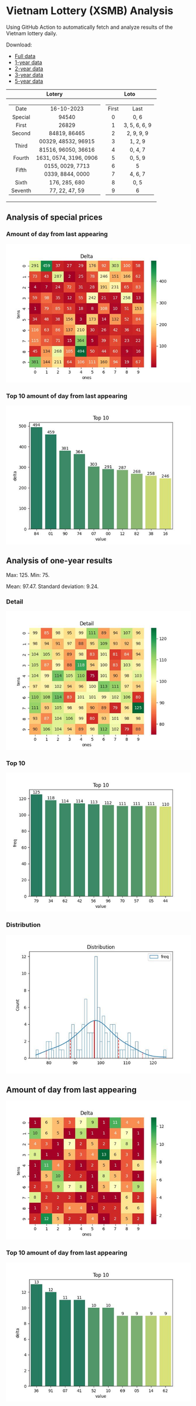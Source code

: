# Vietnam Lottery (XSMB) Analysis

Using GitHub Action to automatically fetch and analyze results of the Vietnam lottery daily.

Download:

* [Full data](https://raw.githubusercontent.com/khiemdoan/vietnam-lottery-xsmb-analysis/main/results/xsmb.csv)
* [1-year data](https://raw.githubusercontent.com/khiemdoan/vietnam-lottery-xsmb-analysis/main/results/xsmb_1_year.csv)
* [2-year data](https://raw.githubusercontent.com/khiemdoan/vietnam-lottery-xsmb-analysis/main/results/xsmb_2_year.csv)
* [3-year data](https://raw.githubusercontent.com/khiemdoan/vietnam-lottery-xsmb-analysis/main/results/xsmb_3_year.csv)
* [5-year data](https://raw.githubusercontent.com/khiemdoan/vietnam-lottery-xsmb-analysis/main/results/xsmb_5_year.csv)

| Lotery      | Loto |
| :-----------: | :-----------: |
| <table><tr><td>Date</td><td>16-10-2023</td></tr><tr><td>Special</td><td>94540</td></tr><tr><td>First</td><td>26829</td></tr><tr><td>Second</td><td>84819, 86465</td></tr><tr><td rowspan="2">Third</td><td>00329, 48532, 96915</td></tr><tr><td>81516, 96050, 36616</td></tr><tr><td>Fourth</td><td>1631, 0574, 3196, 0906</td></tr><tr><td rowspan="2">Fifth</td><td>0155, 0029, 7713</td></tr><tr><td>0339, 8844, 0000</td></tr><tr><td>Sixth</td><td>176, 285, 680</td></tr><tr><td>Seventh</td><td>77, 22, 47, 59</td></tr></table> | <table><tr><td>First</td><td>Last</td></tr><tr><td>0</td><td>0, 6</td></tr><tr><td>1</td><td>3, 5, 6, 6, 9</td></tr><tr><td>2</td><td>2, 9, 9, 9</td></tr><tr><td>3</td><td>1, 2, 9</td></tr><tr><td>4</td><td>0, 4, 7</td></tr><tr><td>5</td><td>0, 5, 9</td></tr><tr><td>6</td><td>5</td></tr><tr><td>7</td><td>4, 6, 7</td></tr><tr><td>8</td><td>0, 5</td></tr><tr><td>9</td><td>6</td></tr></table> |


<h2>Analysis of special prices</h2>

<h3>Amount of day from last appearing</h3>

![Delta](images/special_delta.jpg)

<h3>Top 10 amount of day from last appearing</h3>

![Delta top 10](images/special_delta_top_10.jpg)

<h2>Analysis of one-year results</h2>

Max: 125. Min: 75.

Mean: 97.47. Standard deviation: 9.24.

<h3>Detail</h3>

![Detail](images/heatmap.jpg)

<h3>Top 10</h3>

![Top 10](images/top-10.jpg)

<h3>Distribution</h3>

![Distribution](images/distribution.jpg)

<h2>Amount of day from last appearing</h2>

![Delta](images/delta.jpg)

<h3>Top 10 amount of day from last appearing</h3>

![Delta top 10](images/delta_top_10.jpg)